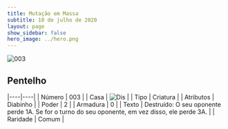 ```yaml
---
title: Mutação em Massa
subtitle: 10 de julho de 2020
layout: page
show_sidebar: false
hero_image: ../hero.png
---
```


![003](https://cdn.keyforgegame.com/media/card_front/pt/479_003_3MJP362G94PV_pt.png)

## Pentelho

|----|----|
| Número | 003 |
| Casa | ![Dis](https://archonarcana.com/images/thumb/e/e8/Dis.png/22px-Dis.png "Dis") |
| Tipo | Criatura |
| Atributos | Diabinho |
| Poder | 2 |
| Armadura | 0 |
| Texto | Destruído: O seu oponente perde 1A. Se for o turno do seu oponente, em vez disso, ele perde 3A. |
| Raridade | Comum |

